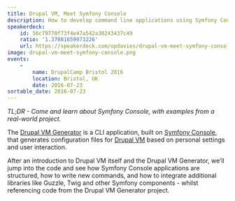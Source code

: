 ```yaml
---
title: Drupal VM, Meet Symfony Console
description: How to develop command line applications using Symfony Console, using the Drupal VM CLI as an example.
speakerdeck:
    id: 56c79770f73f4e47a542a30243437c49
    ratio: '1.37081659973226'
    url: https://speakerdeck.com/opdavies/drupal-vm-meet-symfony-console
image: drupal-vm-meet-symfony-console.png
events:
    -
        name: DrupalCamp Bristol 2016
        location: Bristol, UK
        date: 2016-07-23
sortable_date: 2016-07-23
---
```


_TL;DR - Come and learn about Symfony Console, with examples from a real-world
project._

The [Drupal VM Generator][2] is a CLI application, built on [Symfony Console][0], that generates configuration files for [Drupal VM][1] based on personal settings and user interaction.

After an introduction to Drupal VM itself and the Drupal VM Generator, we’ll jump into the code and see how Symfony Console applications are structured, how to write new commands, and how to integrate additional libraries like Guzzle, Twig and other Symfony components - whilst referencing code from the Drupal VM Generator project.

[0]: http://symfony.com/doc/current/components/console/introduction.html
[1]: https://www.drupalvm.com
[2]: https://www.drupalvmgenerator.com
